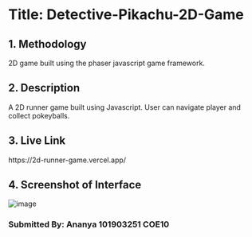 <h1>Title: Detective-Pikachu-2D-Game</h1>

<h2>1. Methodology</h2>
2D game built using the phaser javascript game framework.
<h2>2. Description</h2>
A 2D runner game built using Javascript. User can navigate player and collect pokeyballs.
<h2>3. Live Link</h2>
https://2d-runner-game.vercel.app/
<h2>4. Screenshot of Interface</h2>

![image](https://user-images.githubusercontent.com/62071835/208236363-5e397ef2-8ea2-407f-af17-bc566b21be49.png)



<h3>Submitted By: Ananya 101903251 COE10</h3>
